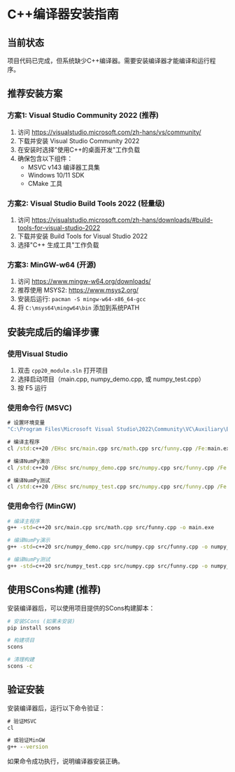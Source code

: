 # C++编译器安装指南

## 当前状态
项目代码已完成，但系统缺少C++编译器。需要安装编译器才能编译和运行程序。

## 推荐安装方案

### 方案1: Visual Studio Community 2022 (推荐)
1. 访问 https://visualstudio.microsoft.com/zh-hans/vs/community/
2. 下载并安装 Visual Studio Community 2022
3. 在安装时选择"使用C++的桌面开发"工作负载
4. 确保包含以下组件：
   - MSVC v143 编译器工具集
   - Windows 10/11 SDK
   - CMake 工具

### 方案2: Visual Studio Build Tools 2022 (轻量级)
1. 访问 https://visualstudio.microsoft.com/zh-hans/downloads/#build-tools-for-visual-studio-2022
2. 下载并安装 Build Tools for Visual Studio 2022
3. 选择"C++ 生成工具"工作负载

### 方案3: MinGW-w64 (开源)
1. 访问 https://www.mingw-w64.org/downloads/
2. 推荐使用 MSYS2: https://www.msys2.org/
3. 安装后运行: `pacman -S mingw-w64-x86_64-gcc`
4. 将 `C:\msys64\mingw64\bin` 添加到系统PATH

## 安装完成后的编译步骤

### 使用Visual Studio
1. 双击 `cpp20_module.sln` 打开项目
2. 选择启动项目（main.cpp, numpy_demo.cpp, 或 numpy_test.cpp）
3. 按 F5 运行

### 使用命令行 (MSVC)
```cmd
# 设置环境变量
"C:\Program Files\Microsoft Visual Studio\2022\Community\VC\Auxiliary\Build\vcvars64.bat"

# 编译主程序
cl /std:c++20 /EHsc src/main.cpp src/math.cpp src/funny.cpp /Fe:main.exe

# 编译NumPy演示
cl /std:c++20 /EHsc src/numpy_demo.cpp src/numpy.cpp src/funny.cpp /Fe:numpy_demo.exe

# 编译NumPy测试
cl /std:c++20 /EHsc src/numpy_test.cpp src/numpy.cpp src/funny.cpp /Fe:numpy_test.exe
```

### 使用命令行 (MinGW)
```bash
# 编译主程序
g++ -std=c++20 src/main.cpp src/math.cpp src/funny.cpp -o main.exe

# 编译NumPy演示
g++ -std=c++20 src/numpy_demo.cpp src/numpy.cpp src/funny.cpp -o numpy_demo.exe

# 编译NumPy测试
g++ -std=c++20 src/numpy_test.cpp src/numpy.cpp src/funny.cpp -o numpy_test.exe
```

## 使用SCons构建 (推荐)
安装编译器后，可以使用项目提供的SCons构建脚本：

```bash
# 安装SCons (如果未安装)
pip install scons

# 构建项目
scons

# 清理构建
scons -c
```

## 验证安装
安装编译器后，运行以下命令验证：

```cmd
# 验证MSVC
cl

# 或验证MinGW
g++ --version
```

如果命令成功执行，说明编译器安装正确。